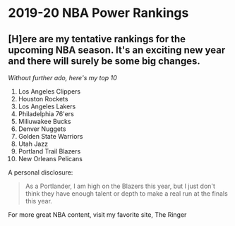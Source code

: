 # 2019-20 NBA Power Rankings

## [H]ere are my tentative rankings for the upcoming NBA season.  It's an exciting new year and there will surely be some big changes.

_Without further ado, here's my top 10_

1. Los Angeles Clippers
2. Houston Rockets
3. Los Angeles Lakers
4. Philadelphia 76'ers
5. Miliuwakee Bucks
6. Denver Nuggets
7. Golden State Warriors
8. Utah Jazz
9. Portland Trail Blazers
10. New Orleans Pelicans

A personal disclosure:

> As a Portlander, I am high on the Blazers this year, but I just don't think they have enough talent or depth to make a real run at the finals this year.

For more great NBA content, visit my favorite site, The Ringer
